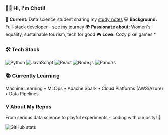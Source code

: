 ### 👋🏽 Hi, I'm Choti!

🚀 **Current:** Data science student sharing my [study notes](https://github.com/jgchoti/studynote-data)
💻 **Background:** Full-stack developer - [see my journey](https://github.com/jgchoti/studynote)
🌍 **Passionate about:** Women's equality, sustainable tourism, tech for good
🎮 **Love:** Cozy pixel games *

### 🛠️ Tech Stack
![Python](https://img.shields.io/badge/python-3670A0?style=flat&logo=python&logoColor=white)
![JavaScript](https://img.shields.io/badge/javascript-323330?style=flat&logo=javascript&logoColor=F7DF1E)
![React](https://img.shields.io/badge/react-20232a?style=flat&logo=react&logoColor=61DAFB)
![Node.js](https://img.shields.io/badge/node.js-6DA55F?style=flat&logo=node.js&logoColor=white)
![Pandas](https://img.shields.io/badge/pandas-150458?style=flat&logo=pandas&logoColor=white)

### 📚 Currently Learning
Machine Learning • MLOps • Apache Spark • Cloud Platforms (AWS/Azure) • Data Pipelines

### 💡 About My Repos
From serious data science to playful experiments - coding with curiosity! 🌸

![GitHub stats](https://github-readme-stats.vercel.app/api?username=jgchoti&show_icons=true&theme=default)
